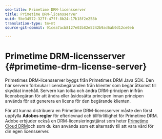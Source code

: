 ```yaml
---
seo-title: Primetime DRM-licensserver
title: Primetime DRM-licensserver
uuid: 5be34572-327f-47ff-8b24-17b18f2e258b
translation-type: tm+mt
source-git-commit: 91cea7acb8127e02b82e5242b9ad6ab0d12ce0eb

---
```



# Primetime DRM-licensserver {#primetime-drm-license-server}

Primetimes DRM-licensserver byggs från Primetimes DRM Java SDK. Den här servern förbrukar licensbegäranden från klienter som begär åtkomst till skyddat innehåll. Servern kan tolka och ändra DRM-principen inifrån licensbegäran för att ändra eller åsidosätta principen innan principen används för att generera en licens för den begärande klienten.

För att kunna distribuera en Primetime DRM-licensserver måste den först uppfylla **Adobes regler** för efterlevnad och tillförlitlighet för Primetime DRM. Adobe erbjuder också en DRM-licensieringstjänst som heter [Primetime Cloud DRM](../cloud-quick-start/whats-included.md)och som du kan använda som ett alternativ till att vara värd för din egen licensserver.
